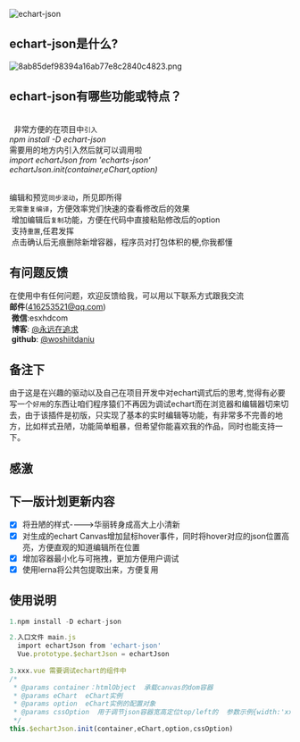 
![echart-json](https://img2.baidu.com/it/u=3355464299,584008140&fm=26&fmt=auto&gp=0.jpg)
## echart-json是什么?
![8ab85def98394a16ab77e8c2840c4823.png](en-resource://database/499:1)

## echart-json有哪些功能或特点？
   <br/>  非常方便的在项目中`引入`
   <br/>  *npm install -D echart-json*
   <br/>  需要用的地方内引入然后就可以调用啦 
   <br/>  *import echartJson from 'echarts-json'*
   <br/>  *echartJson.init(container,eChart,option)*
    
<br/> 编辑和预览`同步滚动`，所见即所得
<br/>`无需重复编译`，方便效率党们快速的查看修改后的效果
<br/> 增加编辑后`复制`功能，方便在代码中直接粘贴修改后的option
<br/> 支持`重置`,任君发挥
<br/> 点击确认后无痕删除新增容器，程序员对打包体积的梗,你我都懂
## 有问题反馈
在使用中有任何问题，欢迎反馈给我，可以用以下联系方式跟我交流
<br/> **邮件**(416253521@qq.com)
<br/> **微信**:esxhdcom
<br/> **博客**: [@永远在追求](https://blog.csdn.net/weixin_41421227?spm=1010.2135.3001.5421&type=blog)
<br/> **github**: [@woshiitdaniu](https://github.com/woshiitdaniu)
## 备注下
由于这是在兴趣的驱动以及自己在项目开发中对echart调式后的思考,觉得有必要写一个`好用`的东西让咱们程序猿们不再因为调试echart而在浏览器和编辑器切来切去，由于该插件是初版，只实现了基本的实时编辑等功能，有非常多不完善的地方，比如样式丑陋，功能简单粗暴，但希望你能喜欢我的作品，同时也能支持一下。
## 感激
## 下一版计划更新内容
* [x] 将丑陋的样式---->华丽转身成高大上小清新
* [x] 对生成的echart Canvas增加鼠标hover事件，同时将hover对应的json位置高亮，方便直观的知道编辑所在位置
* [x] 增加容器最小化与可拖拽，更加方便用户调试
* [x] 使用lerna将公共包提取出来，方便复用
## 使用说明
```javascript
1.npm install -D echart-json

2.入口文件 main.js
  import echartJson from 'echart-json'
  Vue.prototype.$echartJson = echartJson
  
3.xxx.vue 需要调试echart的组件中
/*
 * @params container：htmlObject  承载canvas的dom容器
 * @params eChart  eChart实例
 * @params option  eChart实例的配置对象
 * @params cssOption  用于调节json容器宽高定位top/left的  参数示例{width:'xxpx',heigth:xxx,top:xx,left:xxx,fontSize:xx,lineHeight:xxx}
 */
this.$echartJson.init(container,eChart,option,cssOption)

```

